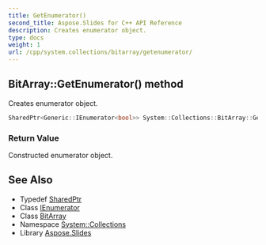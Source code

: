 ```yaml
---
title: GetEnumerator()
second_title: Aspose.Slides for C++ API Reference
description: Creates enumerator object.
type: docs
weight: 1
url: /cpp/system.collections/bitarray/getenumerator/
---
```

## BitArray::GetEnumerator() method


Creates enumerator object.

```cpp
SharedPtr<Generic::IEnumerator<bool>> System::Collections::BitArray::GetEnumerator() override
```


### Return Value

Constructed enumerator object.

## See Also

* Typedef [SharedPtr](../../system/sharedptr/)
* Class [IEnumerator](../../system.collections.generic/ienumerator/)
* Class [BitArray](./)
* Namespace [System::Collections](../)
* Library [Aspose.Slides](../../)
